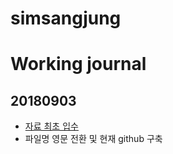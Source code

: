 # simsangjung

# Working journal 

## 20180903 

* [자료 최초 입수](https://m.blog.naver.com/PostView.nhn?blogId=713sim&logNo=221350785950&proxyReferer=https%3A%2F%2Ft.co%2FQYfrnFqnnO%3Famp%3D1)
* 파일명 영문 전환 및 현재 github 구축 

<!--stackedit_data:
eyJoaXN0b3J5IjpbNzI2MjYwMzldfQ==
-->